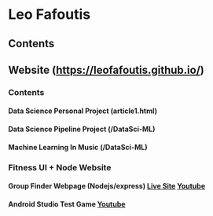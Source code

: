 # Leo Fafoutis
## Contents

## Website (https://leofafoutis.github.io/)
### Contents
#### Data Science Personal Project (article1.html)
#### Data Science Pipeline Project (/DataSci-ML)
#### Machine Learning In Music (/DataSci-ML)

### Fitness UI + Node Website
#### Group Finder Webpage (Nodejs/express) [Live Site](https://leofafoutis-cmsc335project.onrender.com/) [Youtube](https://youtu.be/X5t-THX-kFg)
#### Android Studio Test Game [Youtube](https://www.youtube.com/watch?v=8rBBM2x-cxY)

